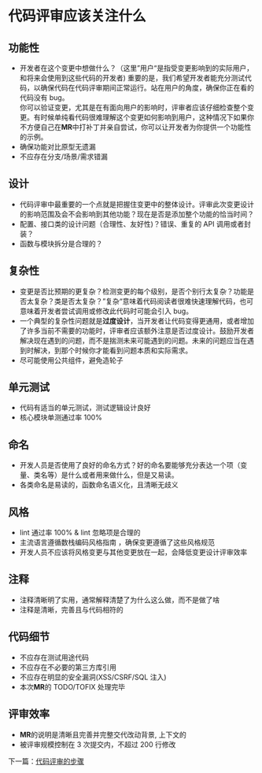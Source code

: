 # 代码评审应该关注什么

## 功能性

+ 开发者在这个变更中想做什么？（这里”用户“是指受变更影响到的实际用户，和将来会使用到这些代码的开发者) 重要的是，我们希望开发者能充分测试代码，以确保代码在代码评审期间正常运行。站在用户的角度，确保你正在看的代码没有 bug。  
你可以验证变更，尤其是在有面向用户的影响时，评审者应该仔细检查整个变更。有时候单纯看代码很难理解这个变更如何影响到用户，这种情况下如果你不方便自己在**MR**中打补丁并亲自尝试，你可以让开发者为你提供一个功能性的示例。
+ 确保功能对比原型无遗漏
+ 不应存在分支/场景/需求错漏
  
## 设计

+ 代码评审中最重要的一个点就是把握住变更中的整体设计。评审此次变更设计的影响范围及会不会影响到其他功能？现在是否是添加整个功能的恰当时间？
+ 配置、接口类的设计问题（合理性、友好性)？错误、重复的 API 调用或者封装？
+ 函数与模块拆分是合理的？

## 复杂性

+ 变更是否比预期的更复杂？检测变更的每个级别，是否个别行太复杂？功能是否太复杂？类是否太复杂？”复杂“意味着代码阅读者很难快速理解代码，也可意味着开发者尝试调用或修改此代码时可能会引入 bug。
+ 一个典型的复杂性问题就是**过度设计**，当开发者让代码变得更通用，或者增加了许多当前不需要的功能时，评审者应该额外注意是否过度设计。鼓励开发者解决现在遇到的问题，而不是揣测未来可能遇到的问题。未来的问题应当在遇到时解决，到那个时候你才能看到问题本质和实际需求。
+ 尽可能使用公共组件，避免造轮子
  
## 单元测试

+ 代码有适当的单元测试，测试逻辑设计良好
+ 核心模块单测通过率 100%

## 命名

+ 开发人员是否使用了良好的命名方式？好的命名要能够充分表达一个项（变量、类名等）是什么或者用来做什么，但是又易读。
+ 各类命名是易读的，函数命名语义化，且清晰无歧义

## 风格

+ lint 通过率 100% & lint 忽略项是合理的
+ 主流语言遵循数栈编码风格指南 ，确保变更遵循了这些风格规范
+ 开发人员不应该将风格变更与其他变更放在一起，会降低变更设计评审效率

## 注释

+ 注释清晰明了实用，通常解释清楚了为什么这么做，而不是做了啥
+ 注释是清晰，完善且与代码相符的

## 代码细节

+ 不应存在测试用途代码
+ 不应存在不必要的第三方库引用
+ 不应存在明显的安全漏洞(XSS/CSRF/SQL 注入)
+ 本次**MR**的 TODO/TOFIX 处理完毕

## 评审效率

+ **MR**的说明是清晰且完善并完整交代改动背景, 上下文的
+ 被评审规模控制在 3 次提交内，不超过 200 行修改
  
下一篇：[代码评审的步骤](navigate.md)

